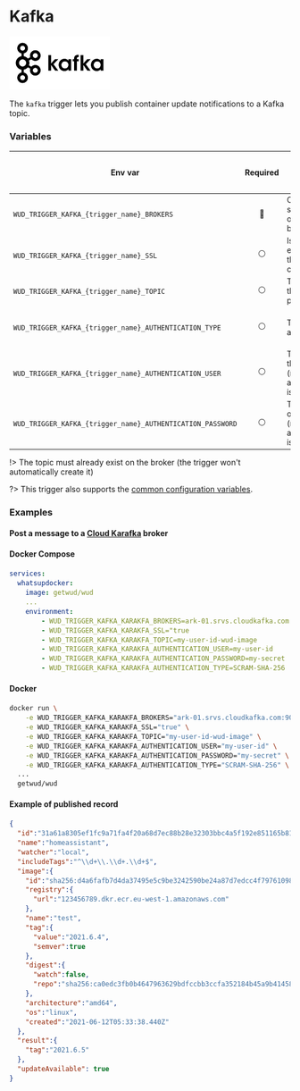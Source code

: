 # Kafka
![logo](kafka.png)

The `kafka` trigger lets you publish container update notifications to a Kafka topic.

### Variables

| Env var                                                    | Required       | Description                                                      | Supported values                         | Default value when missing |
| ---------------------------------------------------------- |:--------------:| ---------------------------------------------------------------- | ---------------------------------------- | -------------------------- | 
| `WUD_TRIGGER_KAFKA_{trigger_name}_BROKERS`                 | :red_circle:   | Comma separated list of Kafka brokers                            |                                          |                            |
| `WUD_TRIGGER_KAFKA_{trigger_name}_SSL`                     | :white_circle: | Is SSL enabled on the TLS connection                             | `true`, `false`                          | `false`                    |
| `WUD_TRIGGER_KAFKA_{trigger_name}_TOPIC`                   | :white_circle: | The name of the topic to publish                                 |                                          | `wud-container`            |
| `WUD_TRIGGER_KAFKA_{trigger_name}_AUTHENTICATION_TYPE`     | :white_circle: | The type for authentication                                      | `PLAIN`, `SCRAM-SHA-256`, `SCRAM-SHA-12` | `PLAIN`                    |
| `WUD_TRIGGER_KAFKA_{trigger_name}_AUTHENTICATION_USER`     | :white_circle: | The name of the user (required if authentication is enabled)     |                                          |                            |
| `WUD_TRIGGER_KAFKA_{trigger_name}_AUTHENTICATION_PASSWORD` | :white_circle: | The password of the user (required if authentication is enabled) |                                          |                            |

!> The topic must already exist on the broker (the trigger won't automatically create it)

?> This trigger also supports the [common configuration variables](configuration/triggers/?id=common-trigger-configuration).

### Examples

#### Post a message to a&nbsp;[Cloud Karafka](https://www.cloudkarafka.com/) broker

<!-- tabs:start -->
#### **Docker Compose**
```yaml
services:
  whatsupdocker:
    image: getwud/wud
    ...
    environment:
        - WUD_TRIGGER_KAFKA_KARAKFA_BROKERS=ark-01.srvs.cloudkafka.com:9094,ark-02.srvs.cloudkafka.com:9094,ark-03.srvs.cloudkafka.com:9094
        - WUD_TRIGGER_KAFKA_KARAKFA_SSL="true
        - WUD_TRIGGER_KAFKA_KARAKFA_TOPIC=my-user-id-wud-image
        - WUD_TRIGGER_KAFKA_KARAKFA_AUTHENTICATION_USER=my-user-id
        - WUD_TRIGGER_KAFKA_KARAKFA_AUTHENTICATION_PASSWORD=my-secret
        - WUD_TRIGGER_KAFKA_KARAKFA_AUTHENTICATION_TYPE=SCRAM-SHA-256
```

#### **Docker**
```bash
docker run \
    -e WUD_TRIGGER_KAFKA_KARAKFA_BROKERS="ark-01.srvs.cloudkafka.com:9094,ark-02.srvs.cloudkafka.com:9094,ark-03.srvs.cloudkafka.com:9094" \
    -e WUD_TRIGGER_KAFKA_KARAKFA_SSL="true" \
    -e WUD_TRIGGER_KAFKA_KARAKFA_TOPIC="my-user-id-wud-image" \
    -e WUD_TRIGGER_KAFKA_KARAKFA_AUTHENTICATION_USER="my-user-id" \
    -e WUD_TRIGGER_KAFKA_KARAKFA_AUTHENTICATION_PASSWORD="my-secret" \
    -e WUD_TRIGGER_KAFKA_KARAKFA_AUTHENTICATION_TYPE="SCRAM-SHA-256" \
  ...
  getwud/wud
```
<!-- tabs:end -->

#### Example of published record
```json
{
  "id":"31a61a8305ef1fc9a71fa4f20a68d7ec88b28e32303bbc4a5f192e851165b816",
  "name":"homeassistant",
  "watcher":"local",
  "includeTags":"^\\d+\\.\\d+.\\d+$",
  "image":{
    "id":"sha256:d4a6fafb7d4da37495e5c9be3242590be24a87d7edcc4f79761098889c54fca6",
    "registry":{
      "url":"123456789.dkr.ecr.eu-west-1.amazonaws.com"
    },
    "name":"test",
    "tag":{
      "value":"2021.6.4",
      "semver":true
    },
    "digest":{
      "watch":false,
      "repo":"sha256:ca0edc3fb0b4647963629bdfccbb3ccfa352184b45a9b4145832000c2878dd72"
    },
    "architecture":"amd64",
    "os":"linux",
    "created":"2021-06-12T05:33:38.440Z"
  },
  "result":{
    "tag":"2021.6.5"
  },
  "updateAvailable": true
}
```
